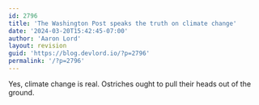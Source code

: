 ```yaml
---
id: 2796
title: 'The Washington Post speaks the truth on climate change'
date: '2024-03-20T15:42:45-07:00'
author: 'Aaron Lord'
layout: revision
guid: 'https://blog.devlord.io/?p=2796'
permalink: '/?p=2796'
---
```


Yes, climate change is real. Ostriches ought to pull their heads out of the ground.